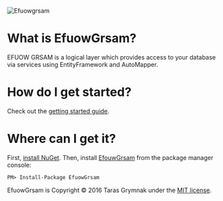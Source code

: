 <img align="middle" src="https://en.gravatar.com/userimage/48923369/520baa335dff022dd22cecea0524eeab.png" alt="Efuowgrsam"> 

# What is EfuowGrsam?
EFUOW GRSAM is a logical layer which provides access to your database via services using EntityFramework and AutoMapper.

# How do I get started?
Check out the [getting started guide](https://github.com/tgrymnak/Efuowgrsam/wiki/Getting-started).

# Where can I get it?
First, [install NuGet](http://docs.nuget.org/docs/start-here/installing-nuget). Then, install [EfouwGrsam](https://www.nuget.org/packages/EfuowGrsam/) from the package manager console:

    PM> Install-Package EfuowGrsam

EfuowGrsam is Copyright &copy; 2016 Taras Grymnak under the [MIT license](https://github.com/tgrymnak/Efuowgrsam/blob/master/LICENSE).
